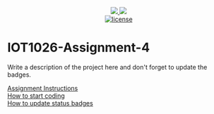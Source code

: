 <p align="center">
	<a href="https://github.com/jassi9927/IOT1026-Assignment-4/actions/workflows/ci.yml">
    <img src="https://github.com/jassi9927/IOT1026-Assignment-4/actions/workflows/ci.yml/badge.svg"/>
    </a>
	<a href="https://github.com/jassi9927/IOT1026-Assignment-4/actions/workflows/formatting.yml">
    <img src="https://github.com/jassi9927/IOT1026-Assignment-4/actions/workflows/formatting.yml/badge.svg"/>
	<br/>
	<img title="MIT License" alt="license" src="https://img.shields.io/badge/license-MIT-informational?style=flat-square">	
    </a>
</p>

# IOT1026-Assignment-4

Write a description of the project here and don't forget to update the badges.  

[Assignment Instructions](docs/instructions.md)  
[How to start coding](docs/how-to-use.md)  
[How to update status badges](docs/how-to-update-badges.md)
